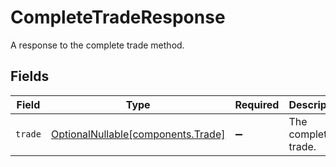 # CompleteTradeResponse

A response to the complete trade method.


## Fields

| Field                                                                  | Type                                                                   | Required                                                               | Description                                                            |
| ---------------------------------------------------------------------- | ---------------------------------------------------------------------- | ---------------------------------------------------------------------- | ---------------------------------------------------------------------- |
| `trade`                                                                | [OptionalNullable[components.Trade]](../../models/components/trade.md) | :heavy_minus_sign:                                                     | The completed trade.                                                   |